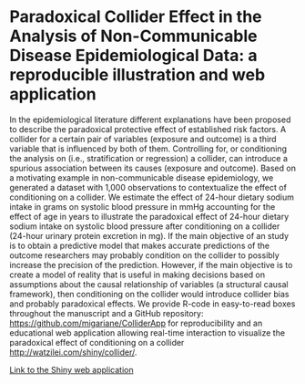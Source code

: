 # Paradoxical Collider Effect in the Analysis of Non-Communicable Disease Epidemiological Data: a reproducible illustration and web application
In the epidemiological literature different explanations have been proposed to describe the paradoxical protective effect of established risk factors. A collider for a certain pair of variables (exposure and outcome) is a third variable that is influenced by both of them. Controlling for, or conditioning the analysis on (i.e., stratification or regression) a collider, can introduce a spurious association between its causes (exposure and outcome). Based on a motivating example in non-communicable disease epidemiology, we generated a dataset with 1,000 observations to contextualize the effect of conditioning on a collider. We estimate the effect of 24-hour dietary sodium intake in grams on systolic blood pressure in mmHg accounting for the effect of age in years to illustrate the paradoxical effect of 24-hour dietary sodium intake on systolic blood pressure after conditioning on a collider (24-hour urinary protein excretion in mg). If the main objective of an study is to obtain a predictive model that makes accurate predictions of the outcome researchers may probably condition on the collider to possibly increase the precision of the prediction. However, if the main objective is to create a model of reality that is useful in making decisions based on assumptions about the causal relationship of variables (a structural causal framework), then conditioning on the collider would introduce collider bias and probably paradoxical effects. We provide R-code in easy-to-read boxes throughout the manuscript and a GitHub repository: https://github.com/migariane/ColliderApp for reproducibility and an educational web application allowing real-time interaction to visualize the paradoxical effect of conditioning on a collider http://watzilei.com/shiny/collider/.

[Link to the Shiny web application](http://watzilei.com/shiny/collider/)  


